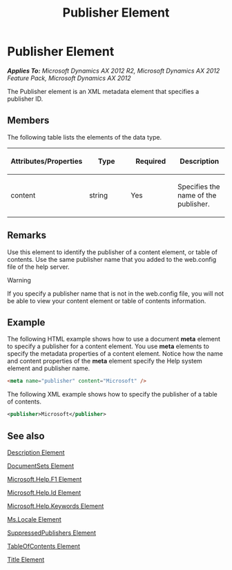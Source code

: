 ﻿---
title: Publisher Element
TOCTitle: Publisher Element
ms:assetid: e3122c75-22cb-4f19-9300-fbdac05e452c
ms:mtpsurl: https://msdn.microsoft.com/en-us/library/Gg882387(v=AX.60)
ms:contentKeyID: 35257214
ms.date: 11/07/2012
mtps_version: v=AX.60
dev_langs:
- html
- xml
---

# Publisher Element 


_**Applies To:** Microsoft Dynamics AX 2012 R2, Microsoft Dynamics AX 2012 Feature Pack, Microsoft Dynamics AX 2012_

The Publisher element is an XML metadata element that specifies a publisher ID.

## Members

The following table lists the elements of the data type.

<table>
<colgroup>
<col style="width: 25%" />
<col style="width: 25%" />
<col style="width: 25%" />
<col style="width: 25%" />
</colgroup>
<thead>
<tr class="header">
<th><p>Attributes/Properties</p></th>
<th><p>Type</p></th>
<th><p>Required</p></th>
<th><p>Description</p></th>
</tr>
</thead>
<tbody>
<tr class="odd">
<td><p>content</p></td>
<td><p>string</p></td>
<td><p>Yes</p></td>
<td><p>Specifies the name of the publisher.</p></td>
</tr>
</tbody>
</table>


## Remarks

Use this element to identify the publisher of a content element, or table of contents. Use the same publisher name that you added to the web.config file of the help server.


> [!WARNING]
> <P>If you specify a publisher name that is not in the web.config file, you will not be able to view your content element or table of contents information.</P>



## Example

The following HTML example shows how to use a document **meta** element to specify a publisher for a content element. You use **meta** elements to specify the metadata properties of a content element. Notice how the name and content properties of the **meta** element specify the Help system element and publisher name.

``` html
<meta name="publisher" content="Microsoft" />
```

The following XML example shows how to specify the publisher of a table of contents.

``` xml
<publisher>Microsoft</publisher>
```

## See also

[Description Element](description-element.md)

[DocumentSets Element](documentsets-element.md)

[Microsoft.Help.F1 Element](microsoft-help-f1-element.md)

[Microsoft.Help.Id Element](microsoft-help-id-element.md)

[Microsoft.Help.Keywords Element](microsoft-help-keywords-element.md)

[Ms.Locale Element](ms-locale-element.md)

[SuppressedPublishers Element](suppressedpublishers-element.md)

[TableOfContents Element](tableofcontents-element.md)

[Title Element](title-element.md)

